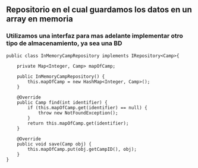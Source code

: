 ## Repositorio en el cual guardamos los datos en un array en memoria
### Utilizamos una interfaz para mas adelante implementar otro tipo de almacenamiento, ya sea una BD
```
public class InMemoryCampRepository implements IRepository<Camp>{

	private Map<Integer, Camp> mapOfCamp;
	
	public InMemoryCampRepository() {
		this.mapOfCamp = new HashMap<Integer, Camp>();
	}
	
	@Override
	public Camp find(int identifier) {
		if (this.mapOfCamp.get(identifier) == null) {
			throw new NotFoundException();
		}
		return this.mapOfCamp.get(identifier);
	}

	@Override
	public void save(Camp obj) {
		this.mapOfCamp.put(obj.getCampID(), obj);
	}
}
```